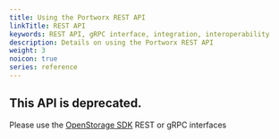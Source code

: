 ```yaml
---
title: Using the Portworx REST API
linkTitle: REST API
keywords: REST API, gRPC interface, integration, interoperability
description: Details on using the Portworx REST API
weight: 3
noicon: true
series: reference
---
```


## This API is deprecated.

Please use the [OpenStorage SDK](/reference/developer-sdk) REST or gRPC interfaces

